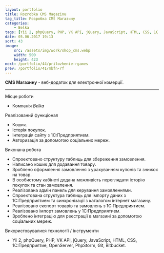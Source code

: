 ```yaml
---
layout: portfolio
title: Rozrobka CMS Magazinu
tag_title: Розробка CMS Магазину
categories:
    - Belka
tags: [Yii 2, phpQuery, PHP, VK API, jQuery, JavaScript, HTML, CSS, 1С Предприятие, OpenServer, PhpStorm, Git, Bitbucket]
date: 05.06.2017 19:13
sort: 43
image: 
    src: /assets/img/work/shop_cms.webp 
    width: 500
    height: 423
next: /portfolio/44/prilozhenie-rgames
prev: /portfolio/41/mbfn-rf
---
```


**CMS Магазину** - веб-додаток для електронної комерції.

---

Місце роботи

* Компанія _Belka_

Реалізований функціонал

* Кошик.
* Історія покупок.
* Інтеграція сайту з 1С:Предприятием.
* Авторизація за допомогою соціальних мереж.

Виконана робота

* Спроектовано структуру таблиць для збереження замовлення.
* Написано кошик для додавання товару.
* Зроблено оформлення замовлення з урахуванням купонів та знижок на товар.
* В особистому кабінеті додана можливість переглядати історію покупок та стан замовлення.
* Реалізована адмін панель для керування замовленнями.
* Спроектована структура таблиць для імпорту даних з 1С:Предприятием та синхронізації з каталогом інтернет магазину.
* Реалізовано експорт товарів та замовлень з 1С:Предприятием.
* Реалізовано імпорт замовлень у 1С:Предприятием.
* Зроблено інтеграцію для реєстрації в магазині за допомогою соціальних мереж.

Використовувалися технології / інструменти

* Yii 2, phpQuery, PHP, VK API, jQuery, JavaScript, HTML, CSS, 1С:Предприятие, OpenServer, PhpStorm, Git, Bitbucket.

